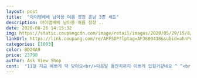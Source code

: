 ```yaml
---
layout: post 
title:  "아이엠베베 남아용 여름 정장 훈남 3종 세트" 
description: 아이엠베베 남아용 여름 정장 ..
date: 2020-08-26 14:15:32 
img: https://static.coupangcdn.com/image/retail/images/2020/05/29/15/8/81e7a650-db4c-451a-b9e1-9fc480a8169e.jpg 
linkUrl: https://link.coupang.com/re/AFFSDP?lptag=AF3600438&subid=ahnPublicAsk&pageKey=1625720744&itemId=2773513820&vendorItemId=70800070744&traceid=V0-113-dc22ca65cd5e7c10 
categories: [1003] 
color: BD24A9 
price: 23790 
author: Ask View Shop 
cont:  "11갤 지금 예쁘게 딱 맞아요<br/>다음달 돌잔치까지 이쁘게 입힐거같네요 ^ ^<br/>발육이남달라좀크게샀는데잘맞아요ㅎ<br/>셔츠는 살짝 빳빳 도톰하고 스판끼는 없으며 바지는 얇고 단추가 있어 다른티랑 매치해서 꽤 입히겠어요.<br/><br/>아기가 8kg 정도로 마른편이라 지금은 옷이 많이 클듯한데 입혀서 조정해봐야죠.<br/> 한번 입히긴 안까워 S랑 M이랑 고민고민하다 M 샀습니다.<br/><br/>어린이집 교복 같은 재질이에요.<br/><br/>주말 돌잔치때 입히려고 후기보고 M 구입했습니다.<br/><br/>" 
---
```

